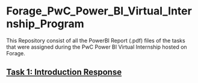 # Forage_PwC_Power_BI_Virtual_Internship_Program
This Repository consist of all the PowerBI Report (.pdf) files of the tasks that were assigned during the PwC Power BI Virtual Internship hosted on Forage.

## [Task 1: Introduction Response](https://github.com/ADVAIT135/Forage_PwC_Power_BI_Virtual_Internship_Program/blob/edb055301687c7aaccf99d33d6ad9b76f991e63f/Task%20-%201%3A%20Introduction/Task%201%20Response.txt)
